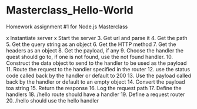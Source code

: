# Masterclass_Hello-World
Homework assignment #1 for Node.js Masterclass

x Instantiate server 
x Start the server
3. Get url and parse it
4. Get the path
5. Get the query string as an object
6. Get the HTTP method
7. Get the headers as an object
8. Get the payload, if any
9. Choose the handler the quest should go to, if one is not found, use the not found handler.
10. Construct the data object to send to the handler to be used as the payload
11. Route the request to the handler specified in the router
12. use the status code called back by the handler or default to 200
13. Use the payload called back by the handler or default to an empty object
14. Convert the payload toa  string
15. Return the response
16. Log the request path
17. Define the handlers
18. /hello route should have a handler
19. Define a request router
20. /hello should use the hello handler
